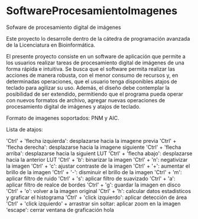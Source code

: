 # SoftwareProcesamientoImagenes
Sofware de procesamiento digital de imágenes

Este proyecto lo desarrolle dentro de la cátedra de programación avanzada de la Licenciatura en Bioinformática.

El presente proyecto consiste en un software de aplicación que permite a los usuarios
realizar tareas de procesamiento digital de imágenes de una forma rápida e intuitiva. Se
busca que el software permita realizar las acciones de manera robusta, con el menor
consumo de recursos y, en determinadas operaciones, que el usuario tenga disponibles
atajos de teclado para agilizar su uso. Además, el diseño debe contemplar la posibilidad de
ser extendido, permitiendo que el programa pueda operar con nuevos formatos de archivo,
agregar nuevas operaciones de procesamiento digital de imágenes y atajos de teclado.

Formato de imagenes soportados: PNM y AIC.


Lista de atajos:

'Ctrl' + 'flecha izquierda': desplazarse hacia la imagene previa
'Ctrl' + 'flecha derecha': desplazarse hacia la imagene siguiente
'Ctrl' + 'flecha arriba': desplazarse hacia la siguient LUT
'Ctrl' + 'flecha abajo': desplazarse hacia la anterior LUT
'Ctrl' + 'b': binarizar la imagen
'Ctrl' + 'n': negativizar la imagen
'Ctrl' + 'c': ajustar contraste  de la imagen
'Ctrl' + '+': aumentar el brillo de la imagen
'Ctrl' + '-': disminuir el brillo de la imagen
'Ctrl' + 'm': aplicar filtro de ruido
'Ctrl' + 's': aplicar filtro de suavizado
'Ctrl' + 'a': aplicar filtro de realce de bordes
'Ctrl' + 'g': guardar la imagen en disco
'Ctrl' + 'o': volver a la imagen original
'Ctrl' + 'h': calcular datos estadisticos y graficar el histograma
'Ctrl' + 'click izquierdo': aplicar detección de área
'Ctrl' + 'click izquierdo' + arrastrar sin soltar: aplicar zoom en la imagen
'escape': cerrar ventana de graficación
hola
